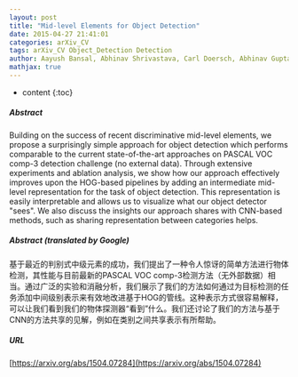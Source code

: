 ```yaml
---
layout: post
title: "Mid-level Elements for Object Detection"
date: 2015-04-27 21:41:01
categories: arXiv_CV
tags: arXiv_CV Object_Detection Detection
author: Aayush Bansal, Abhinav Shrivastava, Carl Doersch, Abhinav Gupta
mathjax: true
---
```


* content
{:toc}

##### Abstract
Building on the success of recent discriminative mid-level elements, we propose a surprisingly simple approach for object detection which performs comparable to the current state-of-the-art approaches on PASCAL VOC comp-3 detection challenge (no external data). Through extensive experiments and ablation analysis, we show how our approach effectively improves upon the HOG-based pipelines by adding an intermediate mid-level representation for the task of object detection. This representation is easily interpretable and allows us to visualize what our object detector "sees". We also discuss the insights our approach shares with CNN-based methods, such as sharing representation between categories helps.

##### Abstract (translated by Google)
基于最近的判别式中级元素的成功，我们提出了一种令人惊讶的简单方法进行物体检测，其性能与目前最新的PASCAL VOC comp-3检测方法（无外部数据）相当。通过广泛的实验和消融分析，我们展示了我们的方法如何通过为目标检测的任务添加中间级别表示来有效地改进基于HOG的管线。这种表示方式很容易解释，可以让我们看到我们的物体探测器“看到”什么。我们还讨论了我们的方法与基于CNN的方法共享的见解，例如在类别之间共享表示有所帮助。

##### URL
[https://arxiv.org/abs/1504.07284](https://arxiv.org/abs/1504.07284)


